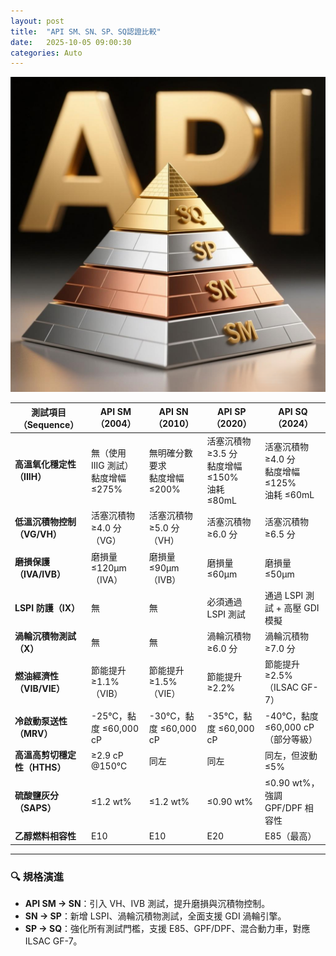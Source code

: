 ```yaml
---
layout: post
title:  "API SM、SN、SP、SQ認證比較"
date:   2025-10-05 09:00:30
categories: Auto
---
```


![API認證金字塔](/images/20251007_122034.png)

| 測試項目（Sequence） | API SM（2004） | API SN（2010） | API SP（2020） | API SQ（2024） |
|----------------------|----------------|----------------|----------------|----------------|
| **高溫氧化穩定性（IIIH）** | 無（使用 IIIG 測試）<br>黏度增幅 ≤275% | 無明確分數要求<br>黏度增幅 ≤200% | 活塞沉積物 ≥3.5 分<br>黏度增幅 ≤150%<br>油耗 ≤80mL | 活塞沉積物 ≥4.0 分<br>黏度增幅 ≤125%<br>油耗 ≤60mL |
| **低溫沉積物控制（VG/VH）** | 活塞沉積物 ≥4.0 分（VG） | 活塞沉積物 ≥5.0 分（VH） | 活塞沉積物 ≥6.0 分 | 活塞沉積物 ≥6.5 分 |
| **磨損保護（IVA/IVB）** | 磨損量 ≤120μm（IVA） | 磨損量 ≤90μm（IVB） | 磨損量 ≤60μm | 磨損量 ≤50μm |
| **LSPI 防護（IX）** | 無 | 無 | 必須通過 LSPI 測試 | 通過 LSPI 測試 + 高壓 GDI 模擬 |
| **渦輪沉積物測試（X）** | 無 | 無 | 渦輪沉積物 ≥6.0 分 | 渦輪沉積物 ≥7.0 分 |
| **燃油經濟性（VIB/VIE）** | 節能提升 ≥1.1%（VIB） | 節能提升 ≥1.5%（VIE） | 節能提升 ≥2.2% | 節能提升 ≥2.5%（ILSAC GF-7） |
| **冷啟動泵送性（MRV）** | -25°C，黏度 ≤60,000 cP | -30°C，黏度 ≤60,000 cP | -35°C，黏度 ≤60,000 cP | -40°C，黏度 ≤60,000 cP（部分等級） |
| **高溫高剪切穩定性（HTHS）** | ≥2.9 cP @150°C | 同左 | 同左 | 同左，但波動 ≤5% |
| **硫酸鹽灰分（SAPS）** | ≤1.2 wt% | ≤1.2 wt% | ≤0.90 wt% | ≤0.90 wt%，強調 GPF/DPF 相容性 |
| **乙醇燃料相容性** | E10 | E10 | E20 | E85（最高） |

---

### 🔍 規格演進

- **API SM → SN**：引入 VH、IVB 測試，提升磨損與沉積物控制。
- **SN → SP**：新增 LSPI、渦輪沉積物測試，全面支援 GDI 渦輪引擎。
- **SP → SQ**：強化所有測試門檻，支援 E85、GPF/DPF、混合動力車，對應 ILSAC GF-7。
